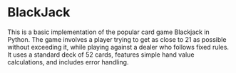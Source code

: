 # BlackJack
This is a basic implementation of the popular card game Blackjack in Python. The game involves a player trying to get as close to 21 as possible without exceeding it, while playing against a dealer who follows fixed rules. It uses a standard deck of 52 cards, features simple hand value calculations, and includes error handling.
